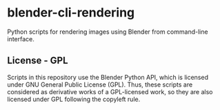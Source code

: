 # blender-cli-rendering

Python scripts for rendering images using Blender from command-line interface.

## License - GPL

Scripts in this repository use the Blender Python API, which is licensed under GNU General Public License (GPL). Thus, these scripts are considered as derivative works of a GPL-licensed work, so they are also licensed under GPL following the copyleft rule.
